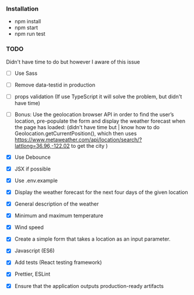 ### Installation
- npm install
- npm start
- npm run test

### TODO
Didn't have time to do but however I aware of this issue

- [ ] Use Sass  
- [ ] Remove data-testid in production 
- [ ] props validation (If use TypeScript it will solve the problem, but didn't have time)
- [ ] Bonus: Use the geolocation browser API in order to find the user’s location, pre-populate the form and display the weather forecast when the page has loaded: 
      (didn't have time but | know how to do Geolocation.getCurrentPosition(), which then uses https://www.metaweather.com/api/location/search/?lattlong=36.96,-122.02 to get the city ) 

- [x] Use Debounce
- [x] JSX if possible
- [x] Use .env.example
- [x] Display the weather forecast for the next four days of the given location
- [x] General description of the weather
- [x] Minimum and maximum temperature
- [x] Wind speed
- [x] Create a simple form that takes a location as an input parameter.
- [x] Javascript (ES6)
- [x] Add tests (React testing framework)
- [x] Prettier, ESLint 
- [x] Ensure that the application outputs production-ready artifacts



